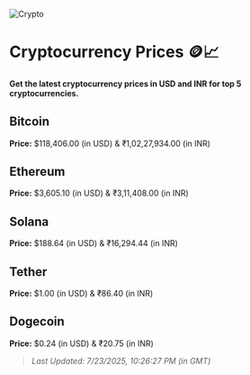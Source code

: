 
![Crypto](https://www.techguide.com.au/wp-content/uploads/2020/11/crypto3.jpeg)

# Cryptocurrency Prices 🪙📈

#### Get the latest cryptocurrency prices in USD and INR for top 5 cryptocurrencies.

## Bitcoin

**Price:** $118,406.00 (in USD) & ₹1,02,27,934.00 (in INR)

## Ethereum

**Price:** $3,605.10 (in USD) & ₹3,11,408.00 (in INR)

## Solana

**Price:** $188.64 (in USD) & ₹16,294.44 (in INR)

## Tether

**Price:** $1.00 (in USD) & ₹86.40 (in INR)

## Dogecoin

**Price:** $0.24 (in USD) & ₹20.75 (in INR)

> _Last Updated: 7/23/2025, 10:26:27 PM (in GMT)_
